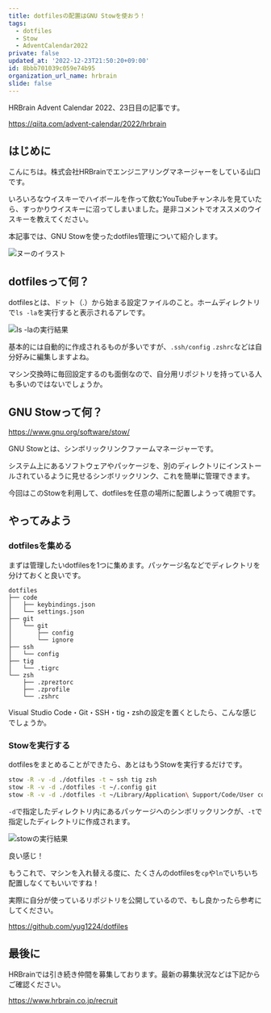```yaml
---
title: dotfilesの配置はGNU Stowを使おう！
tags:
  - dotfiles
  - Stow
  - AdventCalendar2022
private: false
updated_at: '2022-12-23T21:50:20+09:00'
id: 8bbb701039c059e74b95
organization_url_name: hrbrain
slide: false
---
```

HRBrain Advent Calendar 2022、23日目の記事です。

https://qiita.com/advent-calendar/2022/hrbrain

## はじめに

こんにちは。株式会社HRBrainでエンジニアリングマネージャーをしている山口です。

いろいろなウイスキーでハイボールを作って飲むYouTubeチャンネルを見ていたら、すっかりウイスキーに沼ってしまいました。是非コメントでオススメのウイスキーを教えてください。

本記事では、GNU Stowを使ったdotfiles管理について紹介します。

![ヌーのイラスト](https://qiita-image-store.s3.ap-northeast-1.amazonaws.com/0/106236/90bbeb1c-5b6c-79c4-b04b-5a428c17b067.png)

## dotfilesって何？

dotfilesとは、ドット（.）から始まる設定ファイルのこと。ホームディレクトリで`ls -la`を実行すると表示されるアレです。

![ls -laの実行結果](https://qiita-image-store.s3.ap-northeast-1.amazonaws.com/0/106236/753f7a31-03b5-2001-4d99-daebf74dd93d.png)

基本的には自動的に作成されるものが多いですが、`.ssh/config` `.zshrc`などは自分好みに編集しますよね。

マシン交換時に毎回設定するのも面倒なので、自分用リポジトリを持っている人も多いのではないでしょうか。

## GNU Stowって何？

https://www.gnu.org/software/stow/

GNU Stowとは、シンボリックリンクファームマネージャーです。

システム上にあるソフトウェアやパッケージを、別のディレクトリにインストールされているように見せるシンボリックリンク、これを簡単に管理できます。

今回はこのStowを利用して、dotfilesを任意の場所に配置しようって魂胆です。

## やってみよう

### dotfilesを集める

まずは管理したいdotfilesを1つに集めます。パッケージ名などでディレクトリを分けておくと良いです。

```
dotfiles
├── code
│   ├── keybindings.json
│   └── settings.json
├── git
│   └── git
│       ├── config
│       └── ignore
├── ssh
│   └── config
├── tig
│   └── .tigrc
└── zsh
    ├── .zpreztorc
    ├── .zprofile
    └── .zshrc
```

Visual Studio Code・Git・SSH・tig・zshの設定を置くとしたら、こんな感じでしょうか。

### Stowを実行する

dotfilesをまとめることができたら、あとはもうStowを実行するだけです。

```zsh
stow -R -v -d ./dotfiles -t ~ ssh tig zsh
stow -R -v -d ./dotfiles -t ~/.config git
stow -R -v -d ./dotfiles -t ~/Library/Application\ Support/Code/User code
```

`-d`で指定したディレクトリ内にあるパッケージへのシンボリックリンクが、`-t`で指定したディレクトリに作成されます。

![stowの実行結果](https://qiita-image-store.s3.ap-northeast-1.amazonaws.com/0/106236/41223324-4cea-3cc2-77e8-fe43dec15eeb.png)

良い感じ！

もうこれで、マシンを入れ替える度に、たくさんのdotfilesを`cp`や`ln`でいちいち配置しなくてもいいですね！

実際に自分が使っているリポジトリを公開しているので、もし良かったら参考にしてください。

https://github.com/yug1224/dotfiles

## 最後に

HRBrainでは引き続き仲間を募集しております。最新の募集状況などは下記からご確認ください。

https://www.hrbrain.co.jp/recruit
